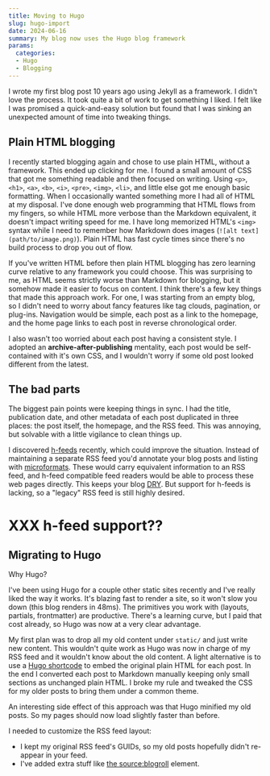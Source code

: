 ```yaml
---
title: Moving to Hugo
slug: hugo-import
date: 2024-06-16
summary: My blog now uses the Hugo blog framework
params:
  categories:
  - Hugo
  - Blogging
---
```


I wrote my first blog post 10 years ago using Jekyll as a framework.
I didn't love the process.
It took quite a bit of work to get something I liked.
I felt like I was promised a quick-and-easy solution but found that I was sinking an unexpected amount of time into tweaking things.


## Plain HTML blogging

I recently started blogging again and chose to use plain HTML, without a framework.
This ended up clicking for me.
I found a small amount of CSS that got me something readable and then focused on writing.
Using `<p>`, `<h1>`, `<a>`, `<b>`, `<i>`, `<pre>`, `<img>`, `<li>`, and little else got me enough basic formatting.
When I occasionally wanted something more I had all of HTML at my disposal.
I've done enough web programming that HTML flows from my fingers, so while HTML more verbose than the Markdown equivalent, it doesn't impact writing speed for me.
I have long memorized HTML's `<img>` syntax while I need to remember how Markdown does images (`![alt text](path/to/image.png)`).
Plain HTML has fast cycle times since there's no build process to drop you out of flow.

If you've written HTML before then plain HTML blogging has zero learning curve relative to any framework you could choose.
This was surprising to me, as HTML seems strictly worse than Markdown for blogging, but it somehow made it easier to focus on content.
I think there's a few key things that made this approach work.
For one, I was starting from an empty blog, so I didn't need to worry about fancy features like tag clouds, pagination, or plug-ins.
Navigation would be simple, each post as a link to the homepage, and the home page links to each post in reverse chronological order.

I also wasn't too worried about each post having a consistent style.
I adopted an **archive-after-publishing** mentality, each post would be self-contained with it's own CSS, and I wouldn't worry if some old post looked different from the latest.


## The bad parts

The biggest pain points were keeping things in sync.
I had the title, publication date, and other metadata of each post duplicated in three places: the post itself, the homepage, and the RSS feed.
This was annoying, but solvable with a little vigilance to clean things up.

I discovered [h-feeds](https://indieweb.org/h-feed) recently, which could improve the situation.
Instead of maintaining a separate RSS feed you'd annotate your blog posts and listing with
[microformats](https://microformats.org/wiki/h-feed).
These would carry equivalent information to an RSS feed, and h-feed compatible feed readers would be able to process these web pages directly.
This keeps your blog [DRY](https://en.wikipedia.org/wiki/Don%27t_repeat_yourself).
But support for h-feeds is lacking, so a "legacy" RSS feed is still highly desired.

# XXX h-feed support??

## Migrating to Hugo

Why Hugo?

I've been using Hugo for a couple other static sites recently and I've really liked the way it works.
It's blazing fast to render a site, so it won't slow you down (this blog renders in 48ms).
The primitives you work with (layouts, partials, frontmatter) are productive.
There's a learning curve, but I paid that cost already, so Hugo was now at a very clear advantage.

My first plan was to drop all my old content under `static/` and just write new content.
This wouldn't quite work as Hugo was now in charge of my RSS feed and it wouldn't know about the old content.
A light alternative is to use a 
[Hugo shortcode](https://gohugo.io/content-management/shortcodes/)
to embed the original plain HTML for each post.
In the end I converted each post to Markdown manually keeping only small sections as unchanged plain HTML.
I broke my rule and tweaked the CSS for my older posts to bring them under a common theme.

An interesting side effect of this approach was that Hugo minified my old posts.
So my pages should now load slightly faster than before.

I needed to customize the RSS feed layout:

* I kept my original RSS feed's GUIDs, so my old posts hopefully didn't re-appear in your feed.
* I've added extra stuff like [the source:blogroll](https://alexsci.com/blog/blogroll-network/) element.

